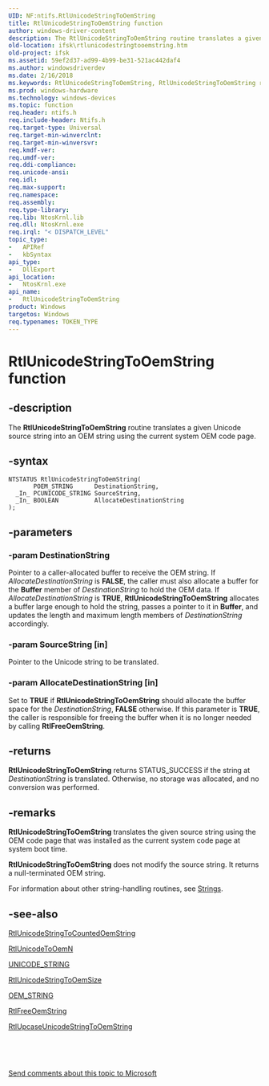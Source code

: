 ```yaml
---
UID: NF:ntifs.RtlUnicodeStringToOemString
title: RtlUnicodeStringToOemString function
author: windows-driver-content
description: The RtlUnicodeStringToOemString routine translates a given Unicode source string into an OEM string using the current system OEM code page.
old-location: ifsk\rtlunicodestringtooemstring.htm
old-project: ifsk
ms.assetid: 59ef2d37-ad99-4b99-be31-521ac442daf4
ms.author: windowsdriverdev
ms.date: 2/16/2018
ms.keywords: RtlUnicodeStringToOemString, RtlUnicodeStringToOemString routine [Installable File System Drivers], ifsk.rtlunicodestringtooemstring, ntifs/RtlUnicodeStringToOemString, rtlref_a64bd432-8178-4b0c-9119-6cb5ab9bcd22.xml
ms.prod: windows-hardware
ms.technology: windows-devices
ms.topic: function
req.header: ntifs.h
req.include-header: Ntifs.h
req.target-type: Universal
req.target-min-winverclnt: 
req.target-min-winversvr: 
req.kmdf-ver: 
req.umdf-ver: 
req.ddi-compliance: 
req.unicode-ansi: 
req.idl: 
req.max-support: 
req.namespace: 
req.assembly: 
req.type-library: 
req.lib: NtosKrnl.lib
req.dll: NtosKrnl.exe
req.irql: "< DISPATCH_LEVEL"
topic_type:
-	APIRef
-	kbSyntax
api_type:
-	DllExport
api_location:
-	NtosKrnl.exe
api_name:
-	RtlUnicodeStringToOemString
product: Windows
targetos: Windows
req.typenames: TOKEN_TYPE
---
```


# RtlUnicodeStringToOemString function


## -description


The <b>RtlUnicodeStringToOemString</b> routine translates a given Unicode source string into an OEM string using the current system OEM code page. 


## -syntax


````
NTSTATUS RtlUnicodeStringToOemString(
       POEM_STRING      DestinationString,
  _In_ PCUNICODE_STRING SourceString,
  _In_ BOOLEAN          AllocateDestinationString
);
````


## -parameters




### -param DestinationString

Pointer to a caller-allocated buffer to receive the OEM string. If <i>AllocateDestinationString</i> is <b>FALSE</b>, the caller must also allocate a buffer for the <b>Buffer</b> member of <i>DestinationString</i> to hold the OEM data. If <i>AllocateDestinationString</i> is <b>TRUE</b>, <b>RtlUnicodeStringToOemString</b> allocates a buffer large enough to hold the string, passes a pointer to it in <b>Buffer</b>, and updates the length and maximum length members of <i>DestinationString</i> accordingly. 


### -param SourceString [in]

Pointer to the Unicode string to be translated. 


### -param AllocateDestinationString [in]

Set to <b>TRUE</b> if <b>RtlUnicodeStringToOemString</b> should allocate the buffer space for the <i>DestinationString</i>, <b>FALSE</b> otherwise. If this parameter is <b>TRUE</b>, the caller is responsible for freeing the buffer when it is no longer needed by calling <b>RtlFreeOemString</b>. 


## -returns



<b>RtlUnicodeStringToOemString</b> returns STATUS_SUCCESS if the string at <i>DestinationString</i> is translated. Otherwise, no storage was allocated, and no conversion was performed. 




## -remarks



<b>RtlUnicodeStringToOemString</b> translates the given source string using the OEM code page that was installed as the current system code page at system boot time. 

<b>RtlUnicodeStringToOemString</b> does not modify the source string. It returns a null-terminated OEM string. 

For information about other string-handling routines, see <a href="https://msdn.microsoft.com/library/windows/hardware/ff563884">Strings</a>. 




## -see-also

<a href="..\ntifs\nf-ntifs-rtlunicodestringtocountedoemstring.md">RtlUnicodeStringToCountedOemString</a>



<a href="..\ntifs\nf-ntifs-rtlunicodetooemn.md">RtlUnicodeToOemN</a>



<a href="..\wudfwdm\ns-wudfwdm-_unicode_string.md">UNICODE_STRING</a>



<a href="..\ntifs\nf-ntifs-rtlunicodestringtooemsize.md">RtlUnicodeStringToOemSize</a>



<a href="https://msdn.microsoft.com/library/windows/hardware/ff558741">OEM_STRING</a>



<a href="..\ntifs\nf-ntifs-rtlfreeoemstring.md">RtlFreeOemString</a>



<a href="..\ntifs\nf-ntifs-rtlupcaseunicodestringtooemstring.md">RtlUpcaseUnicodeStringToOemString</a>



 

 

<a href="mailto:wsddocfb@microsoft.com?subject=Documentation%20feedback [ifsk\ifsk]:%20RtlUnicodeStringToOemString routine%20 RELEASE:%20(2/16/2018)&amp;body=%0A%0APRIVACY STATEMENT%0A%0AWe use your feedback to improve the documentation. We don't use your email address for any other purpose, and we'll remove your email address from our system after the issue that you're reporting is fixed. While we're working to fix this issue, we might send you an email message to ask for more info. Later, we might also send you an email message to let you know that we've addressed your feedback.%0A%0AFor more info about Microsoft's privacy policy, see http://privacy.microsoft.com/en-us/default.aspx." title="Send comments about this topic to Microsoft">Send comments about this topic to Microsoft</a>


